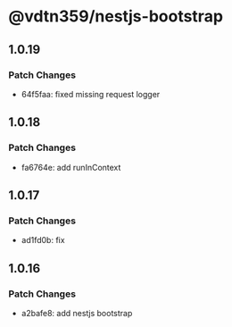 # @vdtn359/nestjs-bootstrap

## 1.0.19

### Patch Changes

-   64f5faa: fixed missing request logger

## 1.0.18

### Patch Changes

-   fa6764e: add runInContext

## 1.0.17

### Patch Changes

-   ad1fd0b: fix

## 1.0.16

### Patch Changes

-   a2bafe8: add nestjs bootstrap
